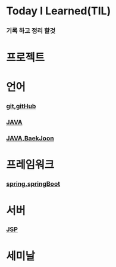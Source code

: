 # Today I Learned(TIL)

### 기록 하고 정리 할것

# 프로젝트

# 언어

### [git,gitHub](<https://github.com/Louis425/TIL/tree/main/git>)

### [JAVA](<https://github.com/Louis425/TIL/tree/main/JAVA>)

### [JAVA,BaekJoon](JAVA,BaekJoon)
# 프레임워크

### [spring,springBoot](<https://github.com/Louis425/TIL/tree/main/spring%20%2Cspring%20boot>)

# 서버

### [JSP](<https://github.com/Louis425/TIL/tree/main/JSP>)

# 세미날
